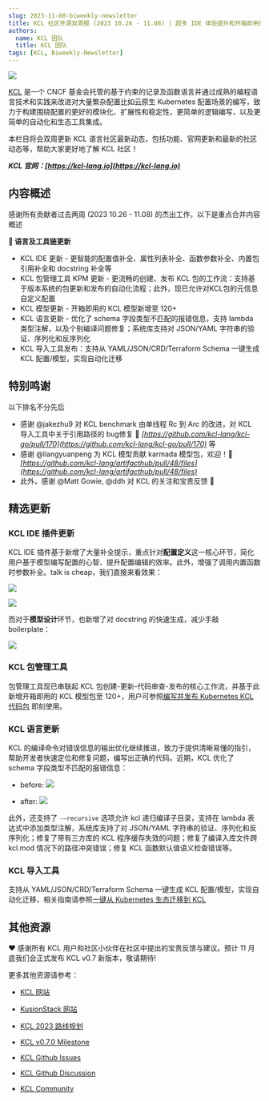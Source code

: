```yaml
---
slug: 2023-11-08-biweekly-newsletter
title: KCL 社区开源双周报 (2023 10.26 - 11.08) | 超多 IDE 体验提升和开箱即用的模型
authors:
  name: KCL 团队
  title: KCL 团队
tags: [KCL, Biweekly-Newsletter]
---
```


![](/img/biweekly-newsletter-zh.png)

[KCL](https://github.com/kcl-lang) 是一个 CNCF 基金会托管的基于约束的记录及函数语言并通过成熟的编程语言技术和实践来改进对大量繁杂配置比如云原生 Kubernetes 配置场景的编写，致力于构建围绕配置的更好的模块化、扩展性和稳定性，更简单的逻辑编写，以及更简单的自动化和生态工具集成。

本栏目将会双周更新 KCL 语言社区最新动态，包括功能、官网更新和最新的社区动态等，帮助大家更好地了解 KCL 社区！

**_KCL 官网：[https://kcl-lang.io](https://kcl-lang.io)_**

## 内容概述

感谢所有贡献者过去两周 (2023 10.26 - 11.08) 的杰出工作，以下是重点合并内容概述

**🔧 语言及工具链更新**

- KCL IDE 更新 - 更智能的配置值补全、属性列表补全、函数参数补全、内置包引用补全和 docstring 补全等
- KCL 包管理工具 KPM 更新 - 更流畅的创建、发布 KCL 包的工作流：支持基于版本系统的包更新和发布的自动化流程；此外，现已允许对KCL包的元信息自定义配置
- KCL 模型更新 - 开箱即用的 KCL 模型新增至 120+
- KCL 语言更新 - 优化了 schema 字段类型不匹配的报错信息，支持 lambda 类型注解，以及个别编译问题修复；系统库支持对 JSON/YAML 字符串的验证、序列化和反序列化
- KCL 导入工具发布：支持从 YAML/JSON/CRD/Terraform Schema 一键生成 KCL 配置/模型，实现自动化迁移

## 特别鸣谢

以下排名不分先后

- 感谢 @jakezhu9 对 KCL benchmark 由单线程 Rc 到 Arc 的改进，对 KCL 导入工具中关于引用路径的 bug修复 🙌 _[https://github.com/kcl-lang/kcl-go/pull/170](https://github.com/kcl-lang/kcl-go/pull/170)_ 等
- 感谢 @liangyuanpeng 为 KCL 模型贡献 karmada 模型包，欢迎！🙌 _[https://github.com/kcl-lang/artifacthub/pull/48/files](https://github.com/kcl-lang/artifacthub/pull/48/files)_
- 此外，感谢 @Matt Gowie, @ddh 对 KCL 的关注和宝贵反馈 🙌

## 精选更新

### KCL IDE 插件更新

KCL IDE 插件基于新增了大量补全提示，重点针对**配置定义**这一核心环节，简化用户基于模型编写配置的心智、提升配置编辑的效率。此外，增强了调用内置函数时参数补全。talk is cheap，我们直接来看效果：

![](/img/blog/2023-11-08-biweekly-newsletter/module-function-completion.gif)

![](/img/blog/2023-11-08-biweekly-newsletter/config-completion.gif)

而对于**模型设计**环节，也新增了对 docstring 的快速生成，减少手敲 boilerplate：

![](/img/blog/2023-11-08-biweekly-newsletter/docstring-gen.gif)

### KCL 包管理工具

包管理工具现已串联起 KCL 包创建-更新-代码审查-发布的核心工作流，并基于此新增开箱即用的 KCL 模型包至 120+，用户可参照[编写并发布 Kubernetes KCL 代码包](https://kcl-lang.io/docs/user_docs/guides/working-with-k8s/publish-modules/) 即刻使用。

### KCL 语言更新

KCL 的编译命令对错误信息的输出优化继续推进，致力于提供清晰易懂的指引，帮助开发者快速定位和修复问题，编写出正确的代码。近期，KCL 优化了 schema 字段类型不匹配的报错信息：

- before:
  ![](/img/blog/2023-11-08-biweekly-newsletter/schema-expr-type-error-before.png)

- after:
  ![](/img/blog/2023-11-08-biweekly-newsletter/schema-expr-type-error-after.png)

此外，还支持了 `-—recursive` 选项允许 kcl 递归编译子目录，支持在 lambda 表达式中添加类型注解，系统库支持了对 JSON/YAML 字符串的验证、序列化和反序列化；修复了带有三方库的 KCL 程序缓存失效的问题；修复了编译入库文件跨 kcl.mod 情况下的路径冲突错误；修复 KCL 函数默认值语义检查错误等。

### KCL 导入工具

支持从 YAML/JSON/CRD/Terraform Schema 一键生成 KCL 配置/模型，实现自动化迁移，相关指南请参照[一键从 Kubernetes 生态迁移到 KCL](https://kcl-lang.io/docs/user_docs/guides/working-with-k8s/adopt-from-kubernetes)

## 其他资源

❤️ 感谢所有 KCL 用户和社区小伙伴在社区中提出的宝贵反馈与建议。预计 11 月底我们会正式发布 KCL v0.7 新版本，敬请期待!

更多其他资源请参考：

- [KCL 网站](https://kcl-lang.io/)
- [KusionStack 网站](https://kusionstack.io/)

- [KCL 2023 路线规划](https://kcl-lang.io/docs/community/release-policy/roadmap)
- [KCL v0.7.0 Milestone](https://github.com/kcl-lang/kcl/milestone/7)
- [KCL Github Issues](https://github.com/kcl-lang/kcl/issues)
- [KCL Github Discussion](https://github.com/orgs/kcl-lang/discussions)
- [KCL Community](https://github.com/kcl-lang/community)
